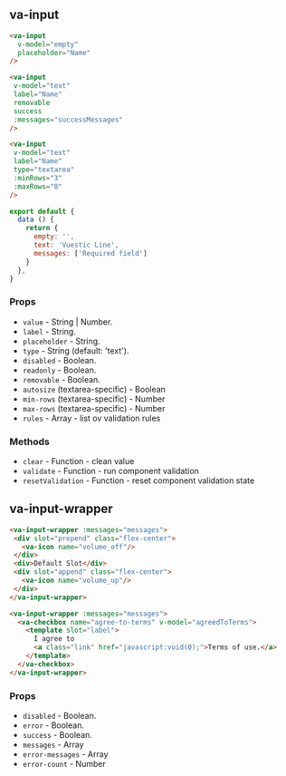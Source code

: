 ## va-input

```html
<va-input
  v-model="empty"
  placeholder="Name"
/>

<va-input
 v-model="text"
 label="Name"
 removable
 success
 :messages="successMessages"
/>

<va-input
 v-model="text"
 label="Name"
 type="textarea"
 :minRows="3"
 :maxRows="8"
/>
```

```javascript
export default {
  data () {
    return {
      empty: '',
      text: 'Vuestic Line',
      messages: ['Required field']
    }
  },
}
```

### Props
* `value` - String | Number.
* `label` - String.
* `placeholder` - String.
* `type` - String (default: 'text').
* `disabled` - Boolean.
* `readonly` - Boolean.
* `removable` - Boolean.
* `autosize` (textarea-specific) - Boolean
* `min-rows` (textarea-specific) - Number
* `max-rows` (textarea-specific) - Number
* `rules` - Array - list ov validation rules

### Methods
* `clear` - Function - clean value 
* `validate` - Function - run component validation 
* `resetValidation` - Function - reset component validation state 



## va-input-wrapper

```html
<va-input-wrapper :messages="messages">
 <div slot="prepend" class="flex-center">
   <va-icon name="volume_off"/>
 </div>
 <div>Default Slot</div>
 <div slot="append" class="flex-center">
   <va-icon name="volume_up"/>
 </div>
</va-input-wrapper>

<va-input-wrapper :messages="messages">
  <va-checkbox name="agree-to-terms" v-model="agreedToTerms">
    <template slot="label">
      I agree to
      <a class="link" href="javascript:void(0);">Terms of use.</a>
    </template>
  </va-checkbox>
</va-input-wrapper>
```

### Props
* `disabled` - Boolean.
* `error` - Boolean.
* `success` - Boolean.
* `messages` - Array
* `error-messages` - Array
* `error-count` - Number
 